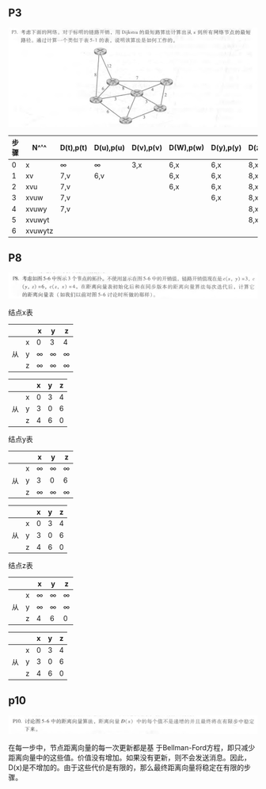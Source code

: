 ## P3

![image-20200514215740436](p3.png)

| 步骤 | N^'^    | D(t),p(t) | D(u),p(u) | D(v),p(v) | D(W),p(w) | D(y),p(y) | D(z),p(z) |
| ---- | ------- | --------- | --------- | --------- | --------- | --------- | --------- |
| 0    | x       | ∞         | ∞         | 3,x       | 6,x       | 6,x       | 8,x       |
| 1    | xv      | 7,v       | 6,v       |           | 6,x       | 6,x       | 8,x       |
| 2    | xvu     | 7,v       |           |           | 6,x       | 6,x       | 8,x       |
| 3    | xvuw    | 7,v       |           |           |           | 6,x       | 8,x       |
| 4    | xvuwy   | 7,v       |           |           |           |           | 8,x       |
| 5    | xvuwyt  |           |           |           |           |           | 8,x       |
| 6    | xvuwytz |           |           |           |           |           |           |



## P8

![image-20200514225657255](p8.png)

结点x表

|      |      | x    | y    | z    |
| ---- | ---- | ---- | ---- | ---- |
|      | x    | 0    | 3    | 4    |
| 从   | y    | ∞    | ∞    | ∞    |
|      | z    | ∞    | ∞    | ∞    |

|      |      | x    | y    | z    |
| ---- | ---- | ---- | ---- | ---- |
|      | x    | 0    | 3    | 4    |
| 从   | y    | 3    | 0    | 6    |
|      | z    | 4    | 6    | 0    |

结点y表

|      |      | x    | y    | z    |
| ---- | ---- | ---- | ---- | ---- |
|      | x    | ∞    | ∞    | ∞    |
| 从   | y    | 3    | 0    | 6    |
|      | z    | ∞    | ∞    | ∞    |

|      |      | x    | y    | z    |
| ---- | ---- | ---- | ---- | ---- |
|      | x    | 0    | 3    | 4    |
| 从   | y    | 3    | 0    | 6    |
|      | z    | 4    | 6    | 0    |

结点z表

|      |      | x    | y    | z    |
| ---- | ---- | ---- | ---- | ---- |
|      | x    | ∞    | ∞    | ∞    |
| 从   | y    | ∞    | ∞    | ∞    |
|      | z    | 4    | 6    | 0    |

|      |      | x    | y    | z    |
| ---- | ---- | ---- | ---- | ---- |
|      | x    | 0    | 3    | 4    |
| 从   | y    | 3    | 0    | 6    |
|      | z    | 4    | 6    | 0    |

## p10

![image-20200514230805311](p10.png)

在每一步中，节点距离向量的每一次更新都是基 于Bellman-Ford方程，即只减少距离向量中的这些值。价值没有增加。如果没有更新，则不会发送消息。因此，D(x)是不增加的。由于这些代价是有限的，那么最终距离向量将稳定在有限的步骤。

